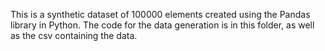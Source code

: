 This is a synthetic dataset of 100000 elements created using the Pandas library in Python. The code for the data generation is in this folder, as well as the csv containing the data.
